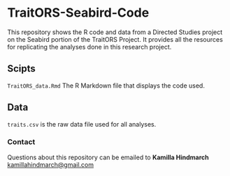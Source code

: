 # TraitORS-Seabird-Code

This repository shows the R code and data from a Directed Studies project on the Seabird portion of the TraitORS Project. It provides all the resources for replicating the analyses done in this research project.

## Scipts
`TraitORS_data.Rmd` The R Markdown file that displays the code used. 

## Data
`traits.csv` is the raw data file used for all analyses. 

### Contact
Questions about this repository can be emailed to **Kamilla Hindmarch** kamillahindmarch@gmail.com
